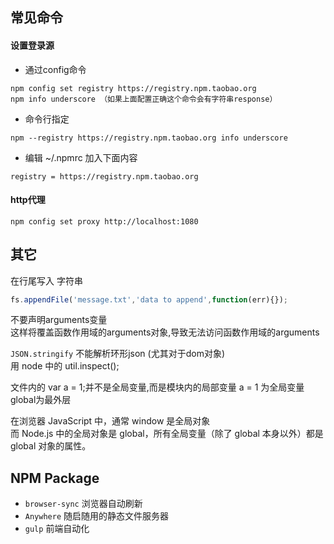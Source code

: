 ## 常见命令

#### 设置登录源

- 通过config命令
```
npm config set registry https://registry.npm.taobao.org
npm info underscore （如果上面配置正确这个命令会有字符串response）
```
- 命令行指定
```
npm --registry https://registry.npm.taobao.org info underscore
```
- 编辑 ~/.npmrc 加入下面内容
```
registry = https://registry.npm.taobao.org
```

#### http代理

```
npm config set proxy http://localhost:1080
```


## 其它

在行尾写入 字符串
```js
fs.appendFile('message.txt','data to append',function(err){});
```

不要声明arguments变量  
这样将覆盖函数作用域的arguments对象,导致无法访问函数作用域的arguments


`JSON.stringify` 不能解析环形json  (尤其对于dom对象)  
用 node 中的 util.inspect();


文件内的 var a = 1;并不是全局变量,而是模块内的局部变量
a = 1  为全局变量
global为最外层

在浏览器 JavaScript 中，通常 window 是全局对象  
而 Node.js 中的全局对象是 global，所有全局变量（除了 global 本身以外）都是 global 对象的属性。

## NPM Package

- `browser-sync` 浏览器自动刷新
- `Anywhere` 随启随用的静态文件服务器
- `gulp` 前端自动化
